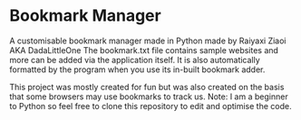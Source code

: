 # Bookmark Manager

A customisable bookmark manager made in Python made by Raiyaxi Ziaoi AKA DadaLittleOne
The bookmark.txt file contains sample websites and more can be added via the application itself. It is also automatically formatted by the program when you use its in-built bookmark adder.

This project was mostly created for fun but was also created on the basis that some browsers may use bookmarks to track us. Note: I am a beginner to Python so feel free to clone this repository to edit and optimise the code.
